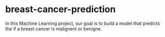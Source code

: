 # breast-cancer-prediction
In this Machine Learning project, our goal is to build a model that predicts the if a breast cancer is malignent or benigne. 
